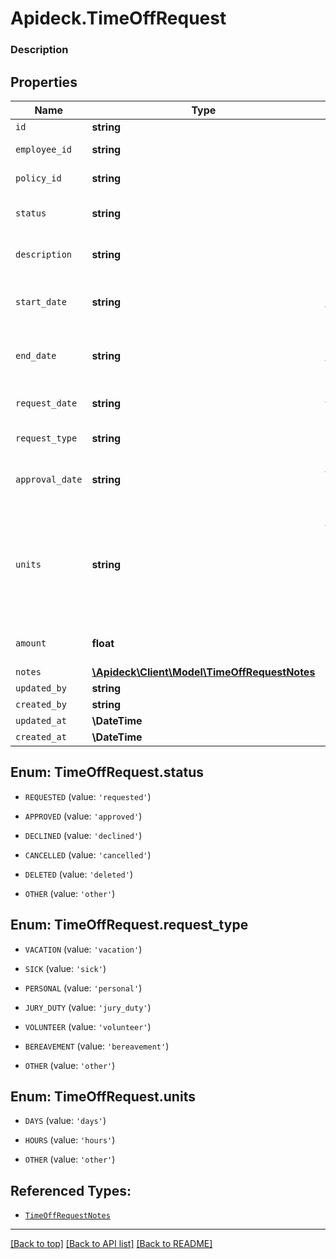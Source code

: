 # Apideck.TimeOffRequest

### Description

## Properties
Name | Type | Description | Notes
------------ | ------------- | ------------- | -------------
`id` | **string** |  | [optional] 
`employee_id` | **string** | ID of the employee | [optional] 
`policy_id` | **string** | ID of the policy | [optional] 
`status` | **string** | The status of the time off request. | [optional] 
`description` | **string** | Description of the time off request. | [optional] 
`start_date` | **string** | The start date of the time off request. | [optional] 
`end_date` | **string** | The end date of the time off request. | [optional] 
`request_date` | **string** | The date the request was made. | [optional] 
`request_type` | **string** | The type of request | [optional] 
`approval_date` | **string** | The date the request was approved | [optional] 
`units` | **string** | The unit of time off requested. Possible values include: &#x60;hours&#x60;, &#x60;days&#x60;, or &#x60;other&#x60;. | [optional] 
`amount` | **float** | The amount of time off requested. | [optional] 
`notes` | [**\Apideck\Client\Model\TimeOffRequestNotes**](TimeOffRequestNotes.md) |  | [optional] 
`updated_by` | **string** |  | [optional] 
`created_by` | **string** |  | [optional] 
`updated_at` | **\DateTime** |  | [optional] 
`created_at` | **\DateTime** |  | [optional] 





<a name="STATUS"></a>
## Enum: TimeOffRequest.status


* `REQUESTED` (value: `'requested'`)

* `APPROVED` (value: `'approved'`)

* `DECLINED` (value: `'declined'`)

* `CANCELLED` (value: `'cancelled'`)

* `DELETED` (value: `'deleted'`)

* `OTHER` (value: `'other'`)




<a name="REQUEST_TYPE"></a>
## Enum: TimeOffRequest.request_type


* `VACATION` (value: `'vacation'`)

* `SICK` (value: `'sick'`)

* `PERSONAL` (value: `'personal'`)

* `JURY_DUTY` (value: `'jury_duty'`)

* `VOLUNTEER` (value: `'volunteer'`)

* `BEREAVEMENT` (value: `'bereavement'`)

* `OTHER` (value: `'other'`)




<a name="UNITS"></a>
## Enum: TimeOffRequest.units


* `DAYS` (value: `'days'`)

* `HOURS` (value: `'hours'`)

* `OTHER` (value: `'other'`)




## Referenced Types:












* [`TimeOffRequestNotes`](TimeOffRequestNotes.md)





---

[[Back to top]](#) [[Back to API list]](../../../../README.md#documentation-for-api-endpoints) [[Back to README]](../../../../README.md)


